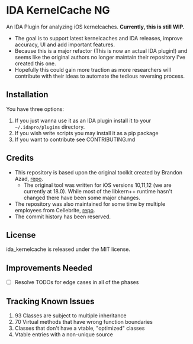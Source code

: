 # IDA KernelCache NG
An IDA Plugin for analyzing iOS kernelcaches. **Currently, this is still WIP.**

* The goal is to support latest kernelcaches and IDA releases, improve accuracy, UI and add important features.
* Because this is a major refactor (This is now an actual IDA plugin!) and seems like the original authors no longer maintain their repository I've created this one.
* Hopefully this could gain more traction as more researchers will contribute with their ideas to automate the tedious reversing process.

## Installation
You have three options:
1. If you just wanna use it as an IDA plugin install it to your `~/.idapro/plugins` directory.
2. If you wish write scripts you may install it as a pip package 
3. If you want to contribute see CONTRIBUTING.md

## Credits
* This repository is based upon the original toolkit created by Brandon Azad, [repo](https://github.com/bazad/ida_kernelcache).
  * The original tool was written for iOS versions 10,11,12 (we are currently at 18.0). While most of the libkern++ runtime hasn't changed there have been some major changes.
* The repository was also maintained for some time by multiple employees from Cellebrite, [repo](https://github.com/cellebrite-labs/ida_kernelcache).
* The commit history has been reserved.

## License
ida_kernelcache is released under the MIT license.

## Improvements Needed
- [ ] Resolve TODOs for edge cases in all of the phases

## Tracking Known Issues
1. 93 Classes are subject to multiple inheritance
2. 70 Virtual methods that have wrong function boundaries
3. Classes that don't have a vtable, "optimized" classes
4. Vtable entries with a non-unique source